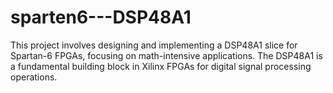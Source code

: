 # sparten6---DSP48A1
This project involves designing and implementing a DSP48A1 slice for Spartan-6 FPGAs, focusing on math-intensive applications. The DSP48A1 is a fundamental building block in Xilinx FPGAs for digital signal processing operations.
